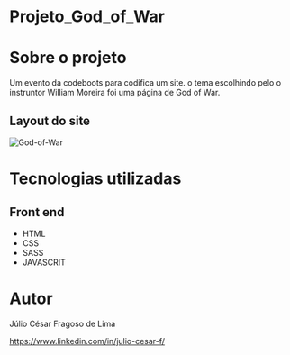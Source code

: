 # Projeto_God_of_War

# Sobre o projeto

Um evento da codeboots para codifica um site. o tema escolhindo pelo o instruntor William Moreira foi uma página de God of War.
 
## Layout do site
![God-of-War](https://user-images.githubusercontent.com/103080100/205200761-560f688f-1d17-484a-b493-e023abd3b79d.png)

# Tecnologias utilizadas

## Front end
- HTML
- CSS 
- SASS 
- JAVASCRIT 

# Autor

Júlio César Fragoso de Lima

https://www.linkedin.com/in/julio-cesar-f/
